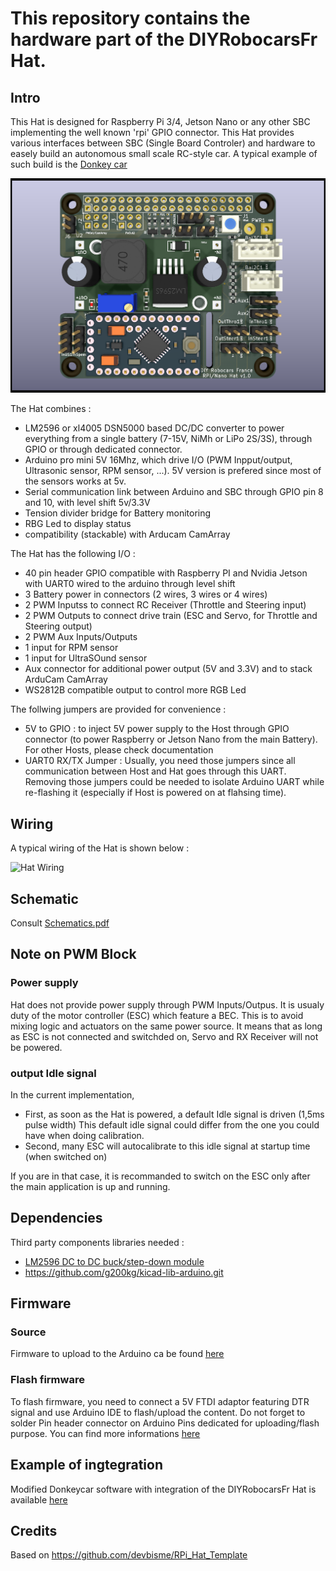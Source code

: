 # This repository contains the hardware part of the DIYRobocarsFr Hat.

## Intro
This Hat is designed for Raspberry Pi 3/4, Jetson Nano or any other SBC implementing the well known 'rpi' GPIO connector.
This Hat provides various interfaces between SBC (Single Board Controler) and hardware to easely build an autonomous small scale RC-style car.
A typical example of such build is the [Donkey car](https://www.donkeycar.com/)

![DIY Robocars FR Hat](doc/RobocarsHatv1.0.png)

The Hat combines :
- LM2596 or xl4005 DSN5000 based DC/DC converter to power everything from a single battery (7-15V, NiMh or LiPo 2S/3S), through GPIO or through dedicated connector.
- Arduino pro mini 5V 16Mhz, which drive I/O (PWM Inpput/output, Ultrasonic sensor, RPM sensor, ...). 5V version is prefered since most of the sensors works at 5v.
- Serial communication link between Arduino and SBC through GPIO pin 8 and 10, with level shift 5v/3.3V 
- Tension divider bridge for Battery monitoring
- RBG Led to display status
- compatibility (stackable) with Arducam CamArray

The Hat has the following I/O :
- 40 pin header GPIO compatible with Raspberry PI and Nvidia Jetson with UART0 wired to the arduino through level shift
- 3 Battery power in connectors (2 wires, 3 wires or 4 wires)
- 2 PWM Inputss to connect RC Receiver (Throttle and Steering input)
- 2 PWM Outputs to connect drive train (ESC and Servo, for Throttle and Steering output) 
- 2 PWM Aux Inputs/Outputs
- 1 input for RPM sensor
- 1 input for UltraSOund sensor
- Aux connector for additional power output (5V and 3.3V) and to stack ArduCam CamArray
- WS2812B compatible output to control more RGB Led

The follwing jumpers are provided for convenience :
- 5V to GPIO : to inject 5V power supply to the Host through GPIO connector (to power Raspberry or Jetson Nano from the main Battery).
For other Hosts, please check documentation
- UART0 RX/TX Jumper : Usually, you need those jumpers since all communication between Host and Hat goes through this UART. Removing those jumpers could be needed to isolate Arduino UART while re-flashing it (especially if Host is powered on at flahsing time).

## Wiring
A typical wiring of the Hat is shown below : 

![Hat Wiring](doc/Wiring.png)

## Schematic

Consult [Schematics.pdf](doc/Schematics.pdf)

## Note on PWM Block

### Power supply
Hat does not provide power supply through PWM Inputs/Outpus. It is usualy duty of the motor controller (ESC) which feature a BEC.
This is to avoid mixing logic and actuators on the same power source. It means that as long as ESC is not connected and switchded on, Servo and RX Receiver will not be powered.

### output Idle signal
In the current implementation,
- First, as soon as the Hat is powered, a default Idle signal is driven (1,5ms pulse width)
This default idle signal could differ from the one you could have when doing calibration. 
- Second, many ESC will autocalibrate to this idle signal at startup time (when switched on) 

If you are in that case, it is recommanded to switch on the ESC only after the main application is up and running.

## Dependencies

Third party components libraries needed :
* [LM2596 DC to DC buck/step-down module](https://github.com/yet-another-average-joe/KiCad-Chinese_Modules/tree/main/DCDC_StepDown_LM2596)
* https://github.com/g200kg/kicad-lib-arduino.git

## Firmware

### Source
Firmware to upload to the Arduino ca be found [here](https://github.com/btrinite/robocars_hat)

### Flash firmware
To flash firmware, you need to connect a 5V FTDI adaptor featuring DTR signal and use Arduino IDE to flash/upload the content.
Do not forget to solder Pin header connector on Arduino Pins dedicated for uploading/flash purpose.
You can find more informations [here](https://www.arduino.cc/en/Guide/ArduinoProMini)


## Example of ingtegration
Modified Donkeycar software with integration of the DIYRobocarsFr Hat is available [here](https://github.com/btrinite/donkey_with_robocars_hat)

## Credits
Based on https://github.com/devbisme/RPi_Hat_Template

